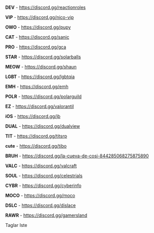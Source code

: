 **DEV** - https://discord.gg/reactionroles

**VIP** - https://discord.gg/nico-vip

**OWO** - https://discord.gg/pupy

**CAT** - https://discord.gg/sanic

**PRO** - https://discord.gg/gca

**STAR** - https://discord.gg/solarballs

**MEOW** - https://discord.gg/shaun

**LGBT** - https://discord.gg/lgbtqia

**EMH** - https://discord.gg/emh

**POLR** - https://discord.gg/polarguild

**EZ** - https://discord.gg/valorantil

**iOS** - https://discord.gg/jb

**DUAL** - https://discord.gg/dualview

**TIT** - https://discord.gg/titsrp

**cute** - https://discord.gg/tibo

**BRUH** - https://discord.gg/la-cueva-de-cosi-844285068275875890

**VALC** - https://discord.gg/valcraft

**SOUL** - https://discord.gg/celestrials

**CYBR** - https://discord.gg/cyberinfo

**MOCO** - https://discord.gg/moco

**DSLC** - https://discord.gg/dislace

**RAWR** - https://discord.gg/gamersland

Taglar Iste
